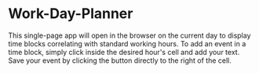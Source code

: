 # Work-Day-Planner
This single-page app will open in the browser on the current day to display time blocks correlating with standard working hours. To add an event in a time block, simply click inside the desired hour's cell and add your text. Save your event by clicking the button directly to the right of the cell.
